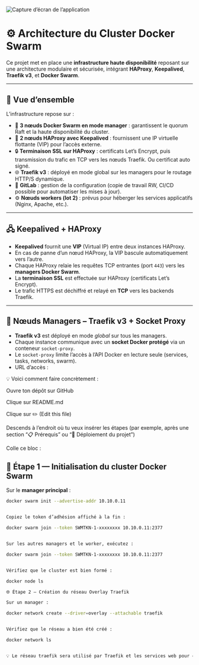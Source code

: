 #


![Capture d’écran de l’application](Schéma_Architecture.png)





# ⚙️ Architecture du Cluster Docker Swarm

Ce projet met en place une **infrastructure haute disponibilité** reposant sur une architecture modulaire et sécurisée, intégrant **HAProxy**, **Keepalived**, **Traefik v3**, et **Docker Swarm**.

---

## 🧩 Vue d’ensemble

L’infrastructure repose sur :

- 🐳 **3 nœuds Docker Swarm en mode manager** : garantissent le quorum Raft et la haute disponibilité du cluster.
- 🧠 **2 nœuds HAProxy avec Keepalived** : fournissent une IP virtuelle flottante (VIP) pour l’accès externe.
- 🔒 **Terminaison SSL sur HAProxy** : certificats Let’s Encrypt, puis transmission du trafic en TCP vers les nœuds Traefik. Ou certificat auto signé.
- 🌐 **Traefik v3** : déployé en mode global sur les managers pour le routage HTTP/S dynamique.
- 🧰 **GitLab** : gestion de la configuration (copie de travail RW, CI/CD possible pour automatiser les mises à jour).
- ⚙️ **Nœuds workers (lot 2)** : prévus pour héberger les services applicatifs (Nginx, Apache, etc.).

---

## 🖧 Keepalived + HAProxy

- **Keepalived** fournit une **VIP** (Virtual IP) entre deux instances HAProxy.  
- En cas de panne d’un nœud HAProxy, la VIP bascule automatiquement vers l’autre.  
- Chaque HAProxy relaie les requêtes TCP entrantes (port `443`) vers les **managers Docker Swarm**.  
- La **terminaison SSL** est effectuée sur HAProxy (certificats Let’s Encrypt).  
- Le trafic HTTPS est déchiffré et relayé en **TCP** vers les backends Traefik.

---

## 🚢 Nœuds Managers – Traefik v3 + Socket Proxy

- **Traefik v3** est déployé en mode *global* sur tous les managers.
- Chaque instance communique avec un **socket Docker protégé** via un conteneur `socket-proxy`.
- Le `socket-proxy` limite l’accès à l’API Docker en lecture seule (services, tasks, networks, swarm).
- URL d’accès :

💡 Voici comment faire concrètement :

Ouvre ton dépôt sur GitHub

Clique sur README.md

Clique sur ✏️ (Edit this file)

Descends à l’endroit où tu veux insérer les étapes (par exemple, après une section “📋 Prérequis” ou “🚀 Déploiement du projet”)

Colle ce bloc :

## 🐳 Étape 1 — Initialisation du cluster Docker Swarm

Sur le **manager principal** :

```bash
docker swarm init --advertise-addr 10.10.0.11


Copiez le token d’adhésion affiché à la fin :

docker swarm join --token SWMTKN-1-xxxxxxxx 10.10.0.11:2377


Sur les autres managers et le worker, exécutez :

docker swarm join --token SWMTKN-1-xxxxxxxx 10.10.0.11:2377


Vérifiez que le cluster est bien formé :

docker node ls

🌐 Étape 2 — Création du réseau Overlay Traefik

Sur un manager :

docker network create --driver=overlay --attachable traefik


Vérifiez que le réseau a bien été créé :

docker network ls


💡 Le réseau traefik sera utilisé par Traefik et les services web pour communiquer à travers le cluster.

